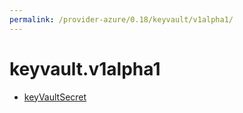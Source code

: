 ```yaml
---
permalink: /provider-azure/0.18/keyvault/v1alpha1/
---
```


# keyvault.v1alpha1



* [keyVaultSecret](keyVaultSecret.md)